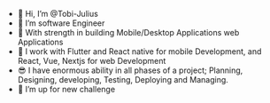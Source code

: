 - 👋 Hi, I’m @Tobi-Julius
- 👀 I’m software Engineer
- 🌱 With strength in building Mobile/Desktop Applications web Applications
- 📱 I work with Flutter and React native for mobile Development, and React, Vue, Nextjs for web Development
- 😎 I have enormous ability in all phases of a project; Planning, Designing, developing, Testing, Deploying and Managing.
- 💞️ I’m up for new challenge 

<!---
Tobi-Julius/Tobi-Julius is a ✨ special ✨ repository because its `README.md` (this file) appears on your GitHub profile.
You can click the Preview link to take a look at your changes.
--->
